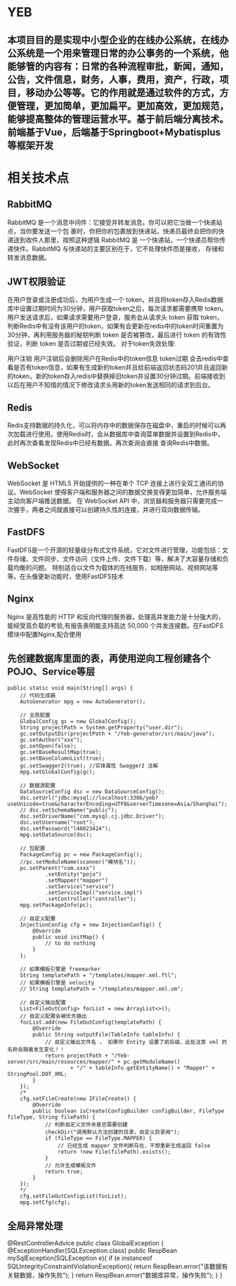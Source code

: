 # YEB
本项目目的是实现中小型企业的在线办公系统，在线办公系统是一个用来管理日常的办公事务的一个系统，他能够管的内容有：日常的各种流程审批，新闻，通知，公告，文件信息，财务，人事，费用，资产，行政，项目，移动办公等等。它的作用就是通过软件的方式，方便管理，更加简单，更加扁平。更加高效，更加规范，能够提高整体的管理运营水平。基于前后端分离技术。前端基于Vue，后端基于Springboot+Mybatisplus等框架开发
--------------------------------------------------------------------------------------------------------------------------------------------------------------------

# 相关技术点
## RabbitMQ
RabbitMQ 是一个消息中间件：它接受并转发消息。你可以把它当做一个快递站点，当你要发送一个包
裹时，你把你的包裹放到快递站，快递员最终会把你的快递送到收件人那里，按照这种逻辑 RabbitMQ 是
一个快递站，一个快递员帮你传递快件。RabbitMQ 与快递站的主要区别在于，它不处理快件而是接收，
存储和转发消息数据。

## JWT权限验证
在用户登录或注册成功后，为用户生成一个 token，并且将token存入Redis数据库中设置过期时间为30分钟，用户获取token之后，每次请求都需要携带 token。用户发送请求后，如果请求需要用户登录，服务会从请求头 token 获取 token，判断Redis中有没有该用户的token，如果有会更新在redis中的token时间重置为30分钟，再利用服务器的秘钥判断 token 是否被篡改，最后进行 token 的有效性验证，判断 token 是否过期或已经失效。 对于token失效处理:

用户注销 用户注销后会删除用户在Redis中的token信息
token过期 会去redis中查看是否有token信息，如果有生成新的token并且给前端返回状态码201并且返回新的token，新的token存入redis中替换掉旧token并设置30分钟过期。前端接收到以后在用户不知情的情况下修改请求头用新的token发送相同的请求到后台。

## Redis
Redis支持数据的持久化，可以将内存中的数据保存在磁盘中，重启的时候可以再次加载进行使用。使用Redis时，会从数据库中查询菜单数据并设置到Redis中，此时再次查看发现Redis中已经有数据。再次查询会直接
查询Redis中数据。

## WebSocket
WebSocket 是 HTML5 开始提供的一种在单个 TCP 连接上进行全双工通讯的协议。WebSocket 使得客户端和服务器之间的数据交换变得更加简单，允许服务端主动向客户端推送数据。
在 WebSocket API 中，浏览器和服务器只需要完成一次握手，两者之间就直接可以创建持久性的连接，并进行双向数据传输。

## FastDFS
FastDFS是一个开源的轻量级分布式文件系统，它对文件进行管理，功能包括：文件存储、文件同步、文件访问（文件上传、文件下载）等，解决了大容量存储和负载均衡的问题。 特别适合以文件为载体的在线服务，如相册网站、视频网站等等。在头像更新功能时，使用FastDFS技术

## Nginx
Nginx 是高性能的 HTTP 和反向代理的服务器，处理高并发能力是十分强大的，能经受高负载的考验,有报告表明能支持高达 50,000 个并发连接数。在FastDFS模块中配置Nginx,配合使用



## 先创建数据库里面的表，再使用逆向工程创建各个POJO、Service等层

    public static void main(String[] args) {
        // 代码生成器
        AutoGenerator mpg = new AutoGenerator();

        // 全局配置
        GlobalConfig gc = new GlobalConfig();
        String projectPath = System.getProperty("user.dir");
        gc.setOutputDir(projectPath + "/Yeb-generator/src/main/java");
        gc.setAuthor("xxx");
        gc.setOpen(false);
        gc.setBaseResultMap(true);
        gc.setBaseColumnList(true);
        gc.setSwagger2(true); //实体属性 Swagger2 注解
        mpg.setGlobalConfig(gc);

        // 数据源配置
        DataSourceConfig dsc = new DataSourceConfig();
        dsc.setUrl("jdbc:mysql://localhost:3306/yeb?useUnicode=true&characterEncoding=UTF8&serverTimezone=Asia/Shanghai");
        // dsc.setSchemaName("public");
        dsc.setDriverName("com.mysql.cj.jdbc.Driver");
        dsc.setUsername("root");
        dsc.setPassword("l46023424");
        mpg.setDataSource(dsc);

        // 包配置
        PackageConfig pc = new PackageConfig();
        //pc.setModuleName(scanner("模块名"));
        pc.setParent("com.xxxx")
                .setEntity("pojo")
                .setMapper("mapper")
                .setService("service")
                .setServiceImpl("service.impl")
                .setController("controller");
        mpg.setPackageInfo(pc);

        // 自定义配置
        InjectionConfig cfg = new InjectionConfig() {
            @Override
            public void initMap() {
                // to do nothing
            }
        };

        // 如果模板引擎是 freemarker
        String templatePath = "/templates/mapper.xml.ftl";
        // 如果模板引擎是 velocity
        // String templatePath = "/templates/mapper.xml.vm";

        // 自定义输出配置
        List<FileOutConfig> focList = new ArrayList<>();
        // 自定义配置会被优先输出
        focList.add(new FileOutConfig(templatePath) {
            @Override
            public String outputFile(TableInfo tableInfo) {
                // 自定义输出文件名 ， 如果你 Entity 设置了前后缀、此处注意 xml 的名称会跟着发生变化！！
                return projectPath + "/Yeb-server/src/main/resources/mapper/" + pc.getModuleName()
                        + "/" + tableInfo.getEntityName() + "Mapper" + StringPool.DOT_XML;
            }
        });
        /*
        cfg.setFileCreate(new IFileCreate() {
            @Override
            public boolean isCreate(ConfigBuilder configBuilder, FileType fileType, String filePath) {
                // 判断自定义文件夹是否需要创建
                checkDir("调用默认方法创建的目录，自定义目录用");
                if (fileType == FileType.MAPPER) {
                    // 已经生成 mapper 文件判断存在，不想重新生成返回 false
                    return !new File(filePath).exists();
                }
                // 允许生成模板文件
                return true;
            }
        });
        */
        cfg.setFileOutConfigList(focList);
        mpg.setCfg(cfg);


## 全局异常处理


@RestControllerAdvice
public class GlobalException {
    @ExceptionHandler(SQLException.class)
    public RespBean mySqlException(SQLException e){
        if (e instanceof SQLIntegrityConstraintViolationException){
            return RespBean.error("该数据有关联数据，操作失败");
        }
        return RespBean.error("数据库异常，操作失败");
    }
}


